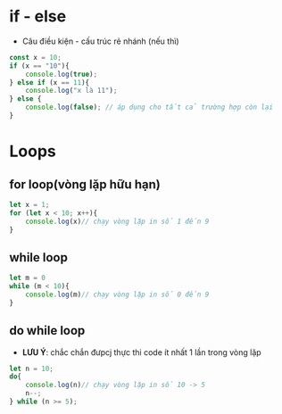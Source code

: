 # if - else
- Câu điều kiện - cấu trúc rẻ nhánh (nếu thì)
```js
const x = 10;
if (x == "10"){
    console.log(true);
} else if (x == 11){
    console.log("x là 11");
} else {
    console.log(false); // áp dụng cho tất cả trường hợp còn lại
}
```

# Loops
## for loop(vòng lặp hữu hạn)
```js
let x = 1;
for (let x < 10; x++){
    console.log(x)// chạy vòng lặp in số 1 đến 9
}
```
## while loop
```js
let m = 0
while (m < 10){
    console.log(m)// chạy vòng lặp in số 0 đến 9
}
```
## do while loop
- **LƯU Ý**: chắc chắn đưpcj thực thi code ít nhất 1 lần trong vòng lặp
```js
let n = 10;
do{
    console.log(n)// chạy vòng lặp in số 10 -> 5
    n--;
} while (n >= 5);
```